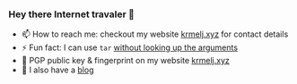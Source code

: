 ### Hey there Internet travaler 👋
- 📫 How to reach me: checkout my website [krmelj.xyz](https://krmelj.xyz) for contact details
- ⚡ Fun fact: I can use `tar` [without looking up the arguments](https://xkcd.com/1168/)
- 🔐 PGP public key & fingerprint on my website [krmelj.xyz](https://krmelj.xyz)
- 📓 I also have a [blog](https://greenstatic.dev)
